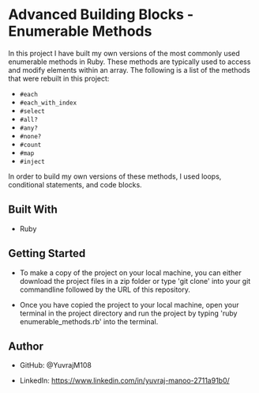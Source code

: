 # Advanced Building Blocks - Enumerable Methods

In this project I have built my own versions of the most commonly used enumerable methods in Ruby. These methods are typically used to access and modify elements within an array. The following is a list of the methods that were rebuilt in this project:

- ```#each```
- ```#each_with_index```
- ```#select```
- ```#all?```
- ```#any?```
- ```#none?```
- ```#count```
- ```#map```
- ```#inject```

In order to build my own versions of these methods, I used loops, conditional statements, and code blocks.

## Built With

- Ruby

## Getting Started

- To make a copy of the project on your local machine, you can either download the project files in a zip folder or type 'git clone' into your git commandline followed by the URL of this repository.

- Once you have copied the project to your local machine, open your terminal in the project directory and run the project by typing 'ruby enumerable_methods.rb' into the terminal.

## Author

- GitHub: @YuvrajM108

- LinkedIn: https://www.linkedin.com/in/yuvraj-manoo-2711a91b0/
